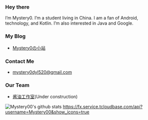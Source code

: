 ### Hey there 
I’m Mystery0. I’m a student living in China. I am a fan of Android, technology, and Kotlin. I’m also interested in Java and Google. 

### My Blog
- [Mystery0の小站](https://blog.mystery0.vip/)

### Contact Me
- [mystery0dyl520@gmail.com](mailto:mystery0dyl520@gmail.com)

### Our Team
- [酱油工作室](https://janyostudio.mystery0.app)(Under construction)

![Mystery00's github stats](https://github-readme-stats.vercel.app/api?username=Mystery00&show_icons=true)
https://fx.service.tcloudbase.com/api?username=Mystery00&show_icons=true
